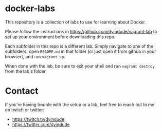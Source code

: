 # docker-labs
This repository is a collection of labs to use for learning about Docker.

Please follow the instructions in https://github.com/dyindude/vagrant-lab to set up your environment before downloading this repo.

Each subfolder in this repo is a different lab. Simply navigate to one of the subfolders, open `README.md` in that folder (or just open it from github in your browser), and run `vagrant up`.

When done with the lab, be sure to exit your shell and run `vagrant destroy` from the lab's folder

# Contact
If you're having trouble with the setup or a lab, feel free to reach out to me on twitch or twitter:

- https://twitch.tv/dyindude
- https://twitter.com/dyindude
